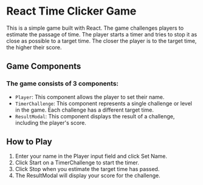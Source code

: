 # React Time Clicker Game

This is a simple game built with React. The game challenges players to estimate the passage of time. The player starts a timer and tries to stop it as close as possible to a target time. The closer the player is to the target time, the higher their score.
## Game Components

### The game consists of 3 components:
- `Player`: This component allows the player to set their name.
- `TimerChallenge`: This component represents a single challenge or level in the game. Each challenge has a different target time.
- `ResultModal`: This component displays the result of a challenge, including the player's score.
## How to Play

1. Enter your name in the Player input field and click Set Name.
2. Click Start on a TimerChallenge to start the timer.
3. Click Stop when you estimate the target time has passed.
4. The ResultModal will display your score for the challenge.

